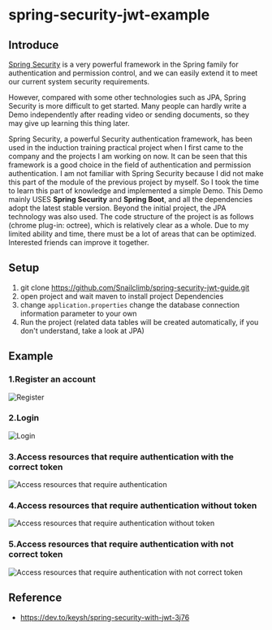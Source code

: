 # spring-security-jwt-example

## Introduce

[Spring Security](https://spring.io/projects/spring-security )  is a very powerful framework in the Spring family for authentication and permission control, and we can easily extend it to meet our current system security requirements.

However, compared with some other technologies such as JPA, Spring Security is more difficult to get started. Many people can hardly write a Demo independently after reading video or sending documents, so they may give up learning this thing later.

Spring Security, a powerful Security authentication framework, has been used in the induction training practical project when I first came to the company and the projects I am working on now. It can be seen that this framework is a good choice in the field of authentication and permission authentication. I am not familiar with Spring Security because I did not make this part of the module of the previous project by myself. So I took the time to learn this part of knowledge and implemented a simple Demo. This Demo mainly USES **Spring Security** and **Spring Boot**, and all the dependencies adopt the latest stable version. Beyond the initial project, the JPA technology was also used. The code structure of the project is as follows (chrome plug-in: octree), which is relatively clear as a whole. Due to my limited ability and time, there must be a lot of areas that can be optimized. Interested friends can improve it together.

## Setup

1. git clone https://github.com/Snailclimb/spring-security-jwt-guide.git
2. open project and wait maven to install project Dependencies
3. change `application.properties` change the database connection information parameter to your own
4. Run the project (related data tables will be created automatically, if you don't understand, take a look at JPA)

## Example

### 1.Register an account

![Register](https://my-blog-to-use.oss-cn-beijing.aliyuncs.com/2019-7/1-register.png)

### 2.Login

![Login](https://my-blog-to-use.oss-cn-beijing.aliyuncs.com/2019-7/2-login.png)

### 3.Access resources that require authentication  with the correct token

![Access resources that require authentication](https://my-blog-to-use.oss-cn-beijing.aliyuncs.com/2019-7/3-visit-authenticated-resourse-have-token.png)

### 4.Access resources that require authentication  without token

![Access resources that require authentication  without token](https://my-blog-to-use.oss-cn-beijing.aliyuncs.com/2019-7/4-visit-authenticated-resourse-not-have-token.png)

### 5.Access resources that require authentication  with not correct token

![Access resources that require authentication  with not correct token](https://my-blog-to-use.oss-cn-beijing.aliyuncs.com/2019-7/5-visit-authenticated-resourse-not-have-valid-token.png)



## Reference

- https://dev.to/keysh/spring-security-with-jwt-3j76
